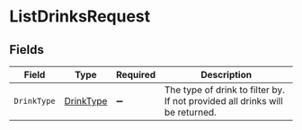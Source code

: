 # ListDrinksRequest


## Fields

| Field                                                                        | Type                                                                         | Required                                                                     | Description                                                                  |
| ---------------------------------------------------------------------------- | ---------------------------------------------------------------------------- | ---------------------------------------------------------------------------- | ---------------------------------------------------------------------------- |
| `DrinkType`                                                                  | [DrinkType](../../Models/Components/DrinkType.md)                            | :heavy_minus_sign:                                                           | The type of drink to filter by. If not provided all drinks will be returned. |